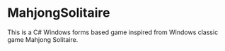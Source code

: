 # MahjongSolitaire

This is a C# Windows forms based game inspired from Windows classic game Mahjong Solitaire.
